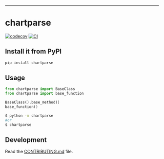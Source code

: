 ---
# chartparse

[![codecov](https://codecov.io/gh/AWConant/chartparse/branch/main/graph/badge.svg?token=chartparse_token_here)](https://codecov.io/gh/AWConant/chartparse)
[![CI](https://github.com/AWConant/chartparse/actions/workflows/main.yml/badge.svg)](https://github.com/AWConant/chartparse/actions/workflows/main.yml)

## Install it from PyPI

```bash
pip install chartparse
```

## Usage

```py
from chartparse import BaseClass
from chartparse import base_function

BaseClass().base_method()
base_function()
```

```bash
$ python -m chartparse
#or
$ chartparse
```

## Development

Read the [CONTRIBUTING.md](CONTRIBUTING.md) file.
